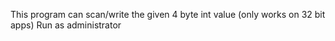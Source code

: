 This program can scan/write the given 4 byte int value (only works on 32 bit apps)
Run as administrator
